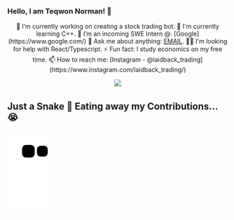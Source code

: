 ### Hello, I am Teqwon Norman! 👋

<p align="center">
            🔭 I’m currently working on creating a stock trading bot.
            🎯 I'm currently learning C++.
🤔 I’m an incoming SWE Intern @</b>: [Google](https://www.google.com/)
💬 Ask me about anything</b>: <a href="mailto:teqwon.norman96@gmail.com">EMAIL</a>.
👨‍💻 I'm looking for help with React/Typescript.
⚡ Fun fact: I study economics on my free time.
📫 How to reach me: [Instagram - @laidback_trading](https://www.instagram.com/laidback_trading/)
</p>

<p align="center"><img src="https://github-readme-stats.vercel.app/api?username=Teqwon-Norman&show_icons=true&theme=great-gatsby" /></p>

        
## Just a Snake 🐍 Eating away my Contributions...😭
![snake gif](https://raw.githubusercontent.com/avinash-218/avinash-218/output/github-contribution-grid-snake.svg)

            
